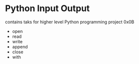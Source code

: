 # Python Input Output
contains taks for higher level Python programming project 0x0B

- open
- read
- write
- append
- close
- with
